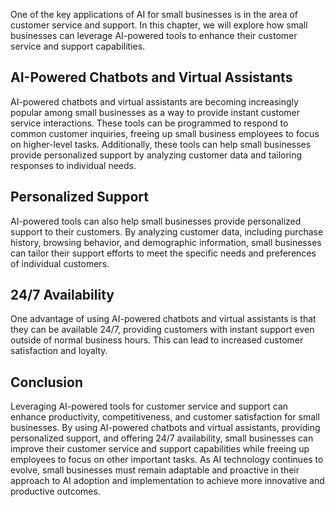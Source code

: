 
One of the key applications of AI for small businesses is in the area of customer service and support. In this chapter, we will explore how small businesses can leverage AI-powered tools to enhance their customer service and support capabilities.

AI-Powered Chatbots and Virtual Assistants
------------------------------------------

AI-powered chatbots and virtual assistants are becoming increasingly popular among small businesses as a way to provide instant customer service interactions. These tools can be programmed to respond to common customer inquiries, freeing up small business employees to focus on higher-level tasks. Additionally, these tools can help small businesses provide personalized support by analyzing customer data and tailoring responses to individual needs.

Personalized Support
--------------------

AI-powered tools can also help small businesses provide personalized support to their customers. By analyzing customer data, including purchase history, browsing behavior, and demographic information, small businesses can tailor their support efforts to meet the specific needs and preferences of individual customers.

24/7 Availability
-----------------

One advantage of using AI-powered chatbots and virtual assistants is that they can be available 24/7, providing customers with instant support even outside of normal business hours. This can lead to increased customer satisfaction and loyalty.

Conclusion
----------

Leveraging AI-powered tools for customer service and support can enhance productivity, competitiveness, and customer satisfaction for small businesses. By using AI-powered chatbots and virtual assistants, providing personalized support, and offering 24/7 availability, small businesses can improve their customer service and support capabilities while freeing up employees to focus on other important tasks. As AI technology continues to evolve, small businesses must remain adaptable and proactive in their approach to AI adoption and implementation to achieve more innovative and productive outcomes.
